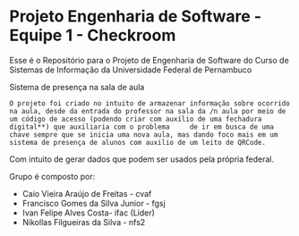 # Projeto Engenharia de Software - Equipe 1 - Checkroom

Esse é o Repositório para o Projeto de Engenharia de Software do Curso de Sistemas de Informação da Universidade Federal de Pernambuco



Sistema de presença na sala de aula

    O projeto foi criado no intuito de armazenar informação sobre ocorrido na aula, desde da entrada do professor na sala da /n aula por meio de um código de acesso (podendo criar com auxílio de uma fechadura digital**) que auxiliaria com o problema     de ir em busca de uma chave sempre que se inicia uma nova aula, mas dando foco mais em um sistema de presença de alunos com auxilio de um leito de QRCode.

Com intuito de gerar dados que podem ser usados pela própria federal.

    
    
Grupo é composto por:

  - Caio Vieira Araújo de Freitas - cvaf
  - Francisco Gomes da Silva Junior - fgsj
  - Ivan Felipe Alves Costa- ifac (Líder)
  - Nikollas Filgueiras da Silva - nfs2
